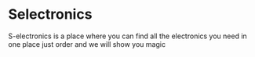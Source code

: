 # Selectronics
S-electronics  is a place where you can find all the electronics you need in one place just order and we will show you magic
